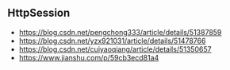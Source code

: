 ## HttpSession
- https://blog.csdn.net/pengchong333/article/details/51387859
- https://blog.csdn.net/yzx921031/article/details/51478766
- https://blog.csdn.net/cuiyaoqiang/article/details/51350657
- https://www.jianshu.com/p/59cb3ecd81a4














